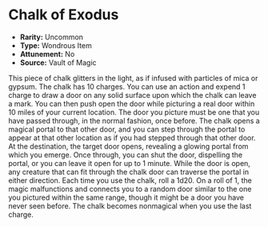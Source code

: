 # Chalk of Exodus

- **Rarity:** Uncommon
- **Type:** Wondrous Item
- **Attunement:** No
- **Source:** Vault of Magic

This piece of chalk glitters in the light, as if infused with particles of mica or gypsum. The chalk has 10 charges. You can use an action and expend 1 charge to draw a door on any solid surface upon which the chalk can leave a mark. You can then push open the door while picturing a real door within 10 miles of your current location. The door you picture must be one that you have passed through, in the normal fashion, once before. The chalk opens a magical portal to that other door, and you can step through the portal to appear at that other location as if you had stepped through that other door. At the destination, the target door opens, revealing a glowing portal from which you emerge. Once through, you can shut the door, dispelling the portal, or you can leave it open for up to 1 minute. While the door is open, any creature that can fit through the chalk door can traverse the portal in either direction. Each time you use the chalk, roll a 1d20. On a roll of 1, the magic malfunctions and connects you to a random door similar to the one you pictured within the same range, though it might be a door you have never seen before. The chalk becomes nonmagical when you use the last charge.
